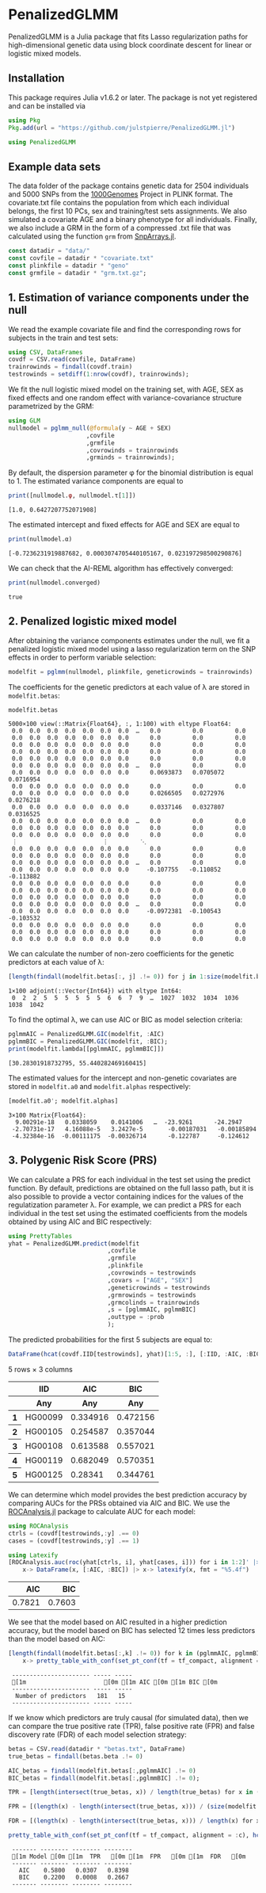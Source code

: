 # PenalizedGLMM

PenalizedGLMM is a Julia package that fits Lasso regularization paths for high-dimensional genetic data using block coordinate descent for linear or logistic mixed models.

## Installation

This package requires Julia v1.6.2 or later. The package is not yet registered and can be installed via


```julia
using Pkg
Pkg.add(url = "https://github.com/julstpierre/PenalizedGLMM.jl")
```


```julia
using PenalizedGLMM
```

## Example data sets

The data folder of the package contains genetic data for 2504 individuals and 5000 SNPs from the [1000Genomes](https://www.internationalgenome.org/data/) Project in PLINK format. The covariate.txt file contains the population from which each individual belongs, the first 10 PCs, sex and training/test sets assignments. We also simulated a covariate AGE and a binary phenotype for all individuals. Finally, we also include a GRM in the form of a compressed .txt file that was calculated using the function `grm` from [SnpArrays.jl](https://openmendel.github.io/SnpArrays.jl/latest/).


```julia
const datadir = "data/"
const covfile = datadir * "covariate.txt"
const plinkfile = datadir * "geno"
const grmfile = datadir * "grm.txt.gz";
```

## 1. Estimation of variance components under the null

We read the example covariate file and find the corresponding rows for subjects in the train and test sets:


```julia
using CSV, DataFrames
covdf = CSV.read(covfile, DataFrame)
trainrowinds = findall(covdf.train)
testrowinds = setdiff(1:nrow(covdf), trainrowinds);
```

We fit the null logistic mixed model on the training set, with AGE, SEX as fixed effects and one random effect with variance-covariance structure parametrized by the GRM:


```julia
using GLM
nullmodel = pglmm_null(@formula(y ~ AGE + SEX) 
                      ,covfile
                      ,grmfile 
                      ,covrowinds = trainrowinds 
                      ,grminds = trainrowinds);
```

By default, the dispersion parameter φ for the binomial distribution is equal to 1. The estimated variance components are equal to


```julia
print([nullmodel.φ, nullmodel.τ[1]])
```

    [1.0, 0.6427207752071908]

The estimated intercept and fixed effects for AGE and SEX are equal to


```julia
print(nullmodel.α)
```

    [-0.7236231919887682, 0.0003074705440105167, 0.023197298500290876]

We can check that the AI-REML algorithm has effectively converged:


```julia
print(nullmodel.converged)
```

    true

## 2. Penalized logistic mixed model
After obtaining the variance components estimates under the null, we fit a penalized logistic mixed model using a lasso regularization term on the SNP effects in order to perform variable selection:


```julia
modelfit = pglmm(nullmodel, plinkfile, geneticrowinds = trainrowinds)
```

The coefficients for the genetic predictors at each value of λ are stored in `modelfit.betas`:


```julia
modelfit.betas
```




    5000×100 view(::Matrix{Float64}, :, 1:100) with eltype Float64:
     0.0  0.0  0.0  0.0  0.0  0.0  0.0  …   0.0         0.0         0.0
     0.0  0.0  0.0  0.0  0.0  0.0  0.0      0.0         0.0         0.0
     0.0  0.0  0.0  0.0  0.0  0.0  0.0      0.0         0.0         0.0
     0.0  0.0  0.0  0.0  0.0  0.0  0.0      0.0         0.0         0.0
     0.0  0.0  0.0  0.0  0.0  0.0  0.0      0.0         0.0         0.0
     0.0  0.0  0.0  0.0  0.0  0.0  0.0  …   0.0         0.0         0.0
     0.0  0.0  0.0  0.0  0.0  0.0  0.0      0.0693873   0.0705072   0.0716954
     0.0  0.0  0.0  0.0  0.0  0.0  0.0      0.0         0.0         0.0
     0.0  0.0  0.0  0.0  0.0  0.0  0.0      0.0266505   0.0272976   0.0276218
     0.0  0.0  0.0  0.0  0.0  0.0  0.0      0.0337146   0.0327807   0.0316525
     0.0  0.0  0.0  0.0  0.0  0.0  0.0  …   0.0         0.0         0.0
     0.0  0.0  0.0  0.0  0.0  0.0  0.0      0.0         0.0         0.0
     0.0  0.0  0.0  0.0  0.0  0.0  0.0      0.0         0.0         0.0
     ⋮                        ⋮         ⋱                          
     0.0  0.0  0.0  0.0  0.0  0.0  0.0      0.0         0.0         0.0
     0.0  0.0  0.0  0.0  0.0  0.0  0.0      0.0         0.0         0.0
     0.0  0.0  0.0  0.0  0.0  0.0  0.0  …   0.0         0.0         0.0
     0.0  0.0  0.0  0.0  0.0  0.0  0.0     -0.107755   -0.110852   -0.113882
     0.0  0.0  0.0  0.0  0.0  0.0  0.0      0.0         0.0         0.0
     0.0  0.0  0.0  0.0  0.0  0.0  0.0      0.0         0.0         0.0
     0.0  0.0  0.0  0.0  0.0  0.0  0.0      0.0         0.0         0.0
     0.0  0.0  0.0  0.0  0.0  0.0  0.0  …   0.0         0.0         0.0
     0.0  0.0  0.0  0.0  0.0  0.0  0.0     -0.0972381  -0.100543   -0.103532
     0.0  0.0  0.0  0.0  0.0  0.0  0.0      0.0         0.0         0.0
     0.0  0.0  0.0  0.0  0.0  0.0  0.0      0.0         0.0         0.0
     0.0  0.0  0.0  0.0  0.0  0.0  0.0      0.0         0.0         0.0



We can calculate the number of non-zero coefficients for the genetic predictors at each value of λ:


```julia
[length(findall(modelfit.betas[:, j] .!= 0)) for j in 1:size(modelfit.betas, 2)]'
```




    1×100 adjoint(::Vector{Int64}) with eltype Int64:
     0  2  2  5  5  5  5  5  5  6  6  7  9  …  1027  1032  1034  1036  1038  1042



To find the optimal λ, we can use AIC or BIC as model selection criteria:


```julia
pglmmAIC = PenalizedGLMM.GIC(modelfit, :AIC)
pglmmBIC = PenalizedGLMM.GIC(modelfit, :BIC);
print(modelfit.lambda[[pglmmAIC, pglmmBIC]])
```

    [30.28301918732795, 55.440282469160415]

The estimated values for the intercept and non-genetic covariates are stored in `modelfit.a0` and `modelfit.alphas` respectively:


```julia
[modelfit.a0'; modelfit.alphas]
```




    3×100 Matrix{Float64}:
      9.00291e-18   0.0338059    0.0141006   …  -23.9261      -24.2947
     -2.70731e-17   4.16088e-5   3.2427e-5       -0.00187031   -0.00185894
     -4.32384e-16  -0.00111175  -0.00326714      -0.122787     -0.124612



## 3. Polygenic Risk Score (PRS)

We can calculate a PRS for each individual in the test set using the predict function. By default, predictions are obtained on the full lasso path, but it is also possible to provide a vector containing indices for the values of the regulatization parameter λ. For example, we can predict a PRS for each individual in the test set using the estimated coefficients from the models obtained by using AIC and BIC respectively:


```julia
using PrettyTables
yhat = PenalizedGLMM.predict(modelfit
                            ,covfile
                            ,grmfile
                            ,plinkfile
                            ,covrowinds = testrowinds
                            ,covars = ["AGE", "SEX"]
                            ,geneticrowinds = testrowinds
                            ,grmrowinds = testrowinds
                            ,grmcolinds = trainrowinds
                            ,s = [pglmmAIC, pglmmBIC]
                            ,outtype = :prob
                            );
```

The predicted probabilities for the first 5 subjects are equal to:


```julia
DataFrame(hcat(covdf.IID[testrowinds], yhat)[1:5, :], [:IID, :AIC, :BIC])
```




<div class="data-frame"><p>5 rows × 3 columns</p><table class="data-frame"><thead><tr><th></th><th>IID</th><th>AIC</th><th>BIC</th></tr><tr><th></th><th title="Any">Any</th><th title="Any">Any</th><th title="Any">Any</th></tr></thead><tbody><tr><th>1</th><td>HG00099</td><td>0.334916</td><td>0.472156</td></tr><tr><th>2</th><td>HG00105</td><td>0.254587</td><td>0.357044</td></tr><tr><th>3</th><td>HG00108</td><td>0.613588</td><td>0.557021</td></tr><tr><th>4</th><td>HG00119</td><td>0.682049</td><td>0.570351</td></tr><tr><th>5</th><td>HG00125</td><td>0.28341</td><td>0.344761</td></tr></tbody></table></div>



We can determine which model provides the best prediction accuracy by comparing AUCs for the PRSs obtained via AIC and BIC. We use the [ROCAnalysis.jl](https://juliapackages.com/p/rocanalysis) package to calculate AUC for each model:


```julia
using ROCAnalysis
ctrls = (covdf[testrowinds,:y] .== 0)
cases = (covdf[testrowinds,:y] .== 1)

using Latexify
[ROCAnalysis.auc(roc(yhat[ctrls, i], yhat[cases, i])) for i in 1:2]' |> 
    x-> DataFrame(x, [:AIC, :BIC]) |> x-> latexify(x, fmt = "%5.4f")
```




|      AIC |      BIC |
| --------:| --------:|
| $0.7821$ | $0.7603$ |




We see that the model based on AIC resulted in a higher prediction accuracy, but the model based on BIC has selected 12 times less predictors than the model based on AIC:


```julia
[length(findall(modelfit.betas[:,k] .!= 0)) for k in (pglmmAIC, pglmmBIC)]' |> 
    x-> pretty_table_with_conf(set_pt_conf(tf = tf_compact, alignment = :c), hcat("Number of predictors", x), ["","AIC", "BIC"]);
```

     ---------------------- ----- -----
     [1m                      [0m [1m AIC [0m [1m BIC [0m
     ---------------------- ----- -----
      Number of predictors   181   15
     ---------------------- ----- -----


If we know which predictors are truly causal (for simulated data), then we can compare the true positive rate (TPR), false positive rate (FPR) and false discovery rate (FDR) of each model selection strategy:


```julia
betas = CSV.read(datadir * "betas.txt", DataFrame)
true_betas = findall(betas.beta .!= 0)

AIC_betas = findall(modelfit.betas[:,pglmmAIC] .!= 0)
BIC_betas = findall(modelfit.betas[:,pglmmBIC] .!= 0);

TPR = [length(intersect(true_betas, x)) / length(true_betas) for x in (AIC_betas, BIC_betas)]' 

FPR = [(length(x) - length(intersect(true_betas, x))) / (size(modelfit.betas, 1) - length(true_betas)) for x in (AIC_betas, BIC_betas)]'

FDR = [(length(x) - length(intersect(true_betas, x))) / length(x) for x in (AIC_betas, BIC_betas)]'

pretty_table_with_conf(set_pt_conf(tf = tf_compact, alignment = :c), hcat(["AIC", "BIC"], [TPR; FPR; FDR]'), ["Model", "TPR", "FPR", "FDR"], formatters = ft_printf("%5.4f"))
```

     ------- -------- -------- --------
     [1m Model [0m [1m  TPR   [0m [1m  FPR   [0m [1m  FDR   [0m
     ------- -------- -------- --------
       AIC    0.5800   0.0307   0.8398
       BIC    0.2200   0.0008   0.2667
     ------- -------- -------- --------

